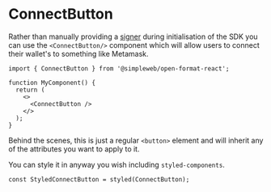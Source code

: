 # ConnectButton

Rather than manually providing a [signer](/glossary#signer) during initialisation of the SDK you can use the `<ConnectButton/>` component which will allow users to connect their wallet's to something like Metamask.

```tsx
import { ConnectButton } from '@simpleweb/open-format-react';

function MyComponent() {
  return (
    <>
      <ConnectButton />
    </>
  );
}
```

Behind the scenes, this is just a regular `<button>` element and will inherit any of the attributes you want to apply to it.

You can style it in anyway you wish including `styled-components`.

```tsx
const StyledConnectButton = styled(ConnectButton);
```
